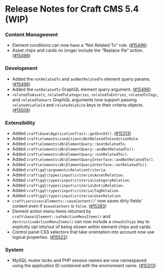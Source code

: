 # Release Notes for Craft CMS 5.4 (WIP)

### Content Management
- Element conditions can now have a “Not Related To” rule. ([#15496](https://github.com/craftcms/cms/pull/15496))
- Asset chips and cards no longer include the “Replace file” action. ([#15498](https://github.com/craftcms/cms/issues/15498))

### Development
- Added the `notRelatedTo` and `andNotRelatedTo` element query params. ([#15496](https://github.com/craftcms/cms/pull/15496))
- Added the `notRelatedTo` GraphQL element query argument. ([#15496](https://github.com/craftcms/cms/pull/15496))
- `relatedToAssets`, `relatedToCategories`, `relatedToEntries`, `relatedToTags`, and `relatedToUsers` GraphQL arguments now support passing `relatedViaField` and `relatedViaSite` keys to their criteria objects. ([#15508](https://github.com/craftcms/cms/pull/15508))

### Extensibility
- Added `craft\base\ApplicationTrait::getEnvId()`. ([#15313](https://github.com/craftcms/cms/issues/15313))
- Added `craft\elements\conditions\NotRelatedToConditionRule`.
- Added `craft\elements\db\ElementQuery::$notRelatedTo`.
- Added `craft\elements\db\ElementQuery::andNotRelatedTo()`.
- Added `craft\elements\db\ElementQuery::notRelatedTo()`.
- Added `craft\elements\db\ElementQueryInterface::andNotRelatedTo()`.
- Added `craft\elements\db\ElementQueryInterface::notRelatedTo()`.
- Added `craft\gql\arguments\RelationCriteria`.
- Added `craft\gql\types\input\criteria\AssetRelation`.
- Added `craft\gql\types\input\criteria\CategoryRelation`.
- Added `craft\gql\types\input\criteria\EntryRelation`.
- Added `craft\gql\types\input\criteria\TagRelation`.
- Added `craft\gql\types\input\criteria\UserRelation`.
- `craft\services\Elements::saveContent()`’ now saves dirty fields’ content even if `$saveContent` is `false`. ([#15393](https://github.com/craftcms/cms/pull/15393))
- Element action menu items returned by `craft\base\Element::safeActionMenuItems()` and `destructiveActionMenuItems()` can now include a `showInChips` key to explicitly opt into/out of being shown within element chips and cards.
- Control panel CSS selectors that take orientation into account now use logical properties. ([#15522](https://github.com/craftcms/cms/pull/15522))

### System
- MySQL mutex locks and PHP session names are now namespaced using the application ID combined with the environment name. ([#15313](https://github.com/craftcms/cms/issues/15313))
